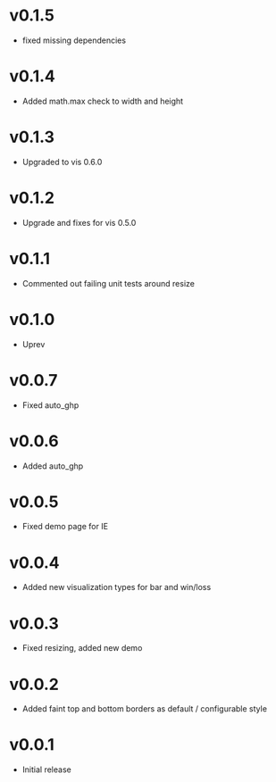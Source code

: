 v0.1.5
==================
* fixed missing dependencies

v0.1.4
==================
* Added math.max check to width and height

v0.1.3
==================
* Upgraded to vis 0.6.0

v0.1.2
==================
* Upgrade and fixes for vis 0.5.0

v0.1.1
==================
* Commented out failing unit tests around resize

v0.1.0
==================
* Uprev

v0.0.7
==================
* Fixed auto_ghp

v0.0.6
==================
* Added auto_ghp

v0.0.5
==================
* Fixed demo page for IE

v0.0.4
==================
* Added new visualization types for bar and win/loss

v0.0.3
==================
* Fixed resizing, added new demo

v0.0.2
==================
* Added faint top and bottom borders as default / configurable style

v0.0.1
==================
* Initial release
